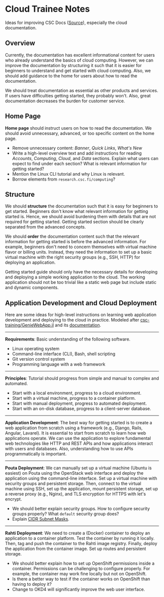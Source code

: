 # Cloud Trainee Notes
Ideas for improving CSC Docs ([Source](https://github.com/CSCfi/csc-user-guide)), especially the cloud documentation.

## Overview
Currently, the documentation has excellent informational content for users who already understand the basics of cloud computing. However, we can improve the documentation by structuring it such that it is easier for beginners to understand and get started with cloud computing. Also, we should add guidance to the home for users about how to read the documentation.

We should treat documentation as essential as other products and services. If users have difficulties getting started, they probably won't. Also, great documentation decreases the burden for customer service.


## Home Page
**Home page** should instruct users on how to read the documentation. We should avoid unnecessary, advanced, or too specific content on the home page.

- Remove unnecessary content: *Banner*, *Quick Links*, *What's New*
- Write a high-level overview text and add instructions for reading *Accounts*, *Computing*, *Cloud*, and *Data* sections. Explain what users can expect to find under each section? What is relevant information for getting started?
- Mention the Linux CLI tutorial and why Linux is relevant.
- Borrow elements from `research.csc.fi/computing`?


## Structure
We should **structure** the documentation such that it is easy for beginners to get started. Beginners don't know what relevant information for getting started is. Hence, we should avoid burdening them with details that are not required for getting started. Getting started section should be clearly separated from the advanced concepts.

We should **order** the documentation content such that the relevant information for getting started is before the advanced information. For example, beginners don't need to concern themselves with virtual machine flavor or billing units. Instead, they need the information to set up a basic virtual machine with the right security groups (e.g., SSH, HTTP) for deploying an application.

Getting started guide should only have the necessary details for developing and deploying a simple working application to the cloud. The working application should not be too trivial like a static web page but include static and dynamic components.


## Application Development and Cloud Deployment
Here are some ideas for high-level instructions on learning web application development and deploying to the cloud in practice. Modeled after [csc-training/GenieWebApp.jl](https://github.com/csc-training/GenieWebApp.jl) and its [documentation](https://csc-training.github.io/GenieWebApp.jl/dev/).

---

**Requirements**: Basic understanding of the following software.

- Linux operating system
- Command-line interface (CLI), Bash, shell scripting
- Git version control system
- Programming language with a web framework

---

**Principles**: Tutorial should progress from simple and manual to complex and automated.

- Start with a local environment, progress to a cloud environment.
- Start with a virtual machine, progress to a container platform.
- Start with manual deployment, progress to automated deployment.
- Start with an on-disk database, progress to a client-server database.

---

**Application Development**: The best way for getting started is to create a web application from scratch using a framework (e.g., Django, Rails, Angular, Lavarel). It is essential to start from scratch to learn how web applications operate. We can use the application to explore fundamental web technologies like HTTP and REST APIs and how applications interact with users and databases. Also, understanding how to use APIs programmatically is important.

---

**Pouta Deployment**: We can manually set up a virtual machine (Ubuntu is easiest) on Pouta using the OpenStack web interface and deploy the application using the command-line interface. Set up a virtual machine with security groups and persistent storage. Then, connect to the virtual machine using SSH, set up the application, mount persistent storage, set up a reverse proxy (e.g., Nginx), and TLS encryption for HTTPS with let's encrypt.

- We should better explain security groups. How to configure security groups properly? What `default` security group does?
- Explain [CIDR Subnet Masks](https://docs.netgate.com/pfsense/en/latest/network/cidr.html).

---

**Rahti Deployment**: We need to create a (Docker) container to deploy an application to a container platform. Test the container by running it locally. Then, tag and push the container to the Rahti image registry. Finally, deploy the application from the container image. Set up routes and persistent storage.

- We should better explain how to set up OpenShift permissions inside a container. Permissions can be challenging to configure properly. For example, the container may work fine locally but not on OpenShift.
- Is there a better way to test if the container works on OpenShift than having to deploy it?
- Change to OKD4 will significantly improve the web user interface.
